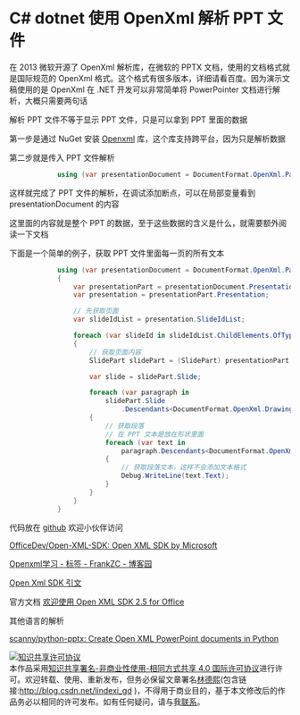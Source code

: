 
# C# dotnet 使用 OpenXml 解析 PPT 文件

在 2013 微软开源了 OpenXml 解析库，在微软的 PPTX 文档，使用的文档格式就是国际规范的 OpenXml 格式。这个格式有很多版本，详细请看百度。因为演示文稿使用的是 OpenXml 在 .NET 开发可以非常简单将 PowerPointer 文档进行解析，大概只需要两句话

<!--more-->


<!-- csdn -->

解析 PPT 文件不等于显示 PPT 文件，只是可以拿到 PPT 里面的数据

第一步是通过 NuGet 安装 [Openxml](https://www.nuget.org/packages/DocumentFormat.OpenXml) 库，这个库支持跨平台，因为只是解析数据

第二步就是传入 PPT 文件解析

```csharp
            using (var presentationDocument = DocumentFormat.OpenXml.Packaging.PresentationDocument.Open("测试.pptx", false))
```

这样就完成了 PPT 文件的解析，在调试添加断点，可以在局部变量看到 presentationDocument 的内容

这里面的内容就是整个 PPT 的数据，至于这些数据的含义是什么，就需要额外阅读一下文档

下面是一个简单的例子，获取 PPT 文件里面每一页的所有文本

```csharp
            using (var presentationDocument = DocumentFormat.OpenXml.Packaging.PresentationDocument.Open("测试.pptx", false))
            {
                var presentationPart = presentationDocument.PresentationPart;
                var presentation = presentationPart.Presentation;

                // 先获取页面
                var slideIdList = presentation.SlideIdList;

                foreach (var slideId in slideIdList.ChildElements.OfType<SlideId>())
                {
                    // 获取页面内容
                    SlidePart slidePart = (SlidePart) presentationPart.GetPartById(slideId.RelationshipId);

                    var slide = slidePart.Slide;

                    foreach (var paragraph in
                        slidePart.Slide
                            .Descendants<DocumentFormat.OpenXml.Drawing.Paragraph>())
                    {
                        // 获取段落
                        // 在 PPT 文本是放在形状里面
                        foreach (var text in
                            paragraph.Descendants<DocumentFormat.OpenXml.Drawing.Text>())
                        {
                            // 获取段落文本，这样不会添加文本格式
                            Debug.WriteLine(text.Text);
                        }
                    }
                }
            }
```

代码放在 [github](https://github.com/lindexi/lindexi_gd/tree/3bb1678686dbd12c4b2d911d3d3bd42ec30d8987/WhocohefurWallqemwaychurgu) 欢迎小伙伴访问

[OfficeDev/Open-XML-SDK: Open XML SDK by Microsoft](https://github.com/OfficeDev/Open-XML-SDK )

[Openxml学习 - 标签 - FrankZC - 博客园](https://www.cnblogs.com/FourLeafCloverZc/tag/Openxml%E5%AD%A6%E4%B9%A0/ )

[Open Xml SDK 引文](https://www.cnblogs.com/pengzhen/p/3811834.html )

官方文档 [欢迎使用 Open XML SDK 2.5 for Office](https://docs.microsoft.com/zh-cn/office/open-xml/open-xml-sdk )

其他语言的解析

[scanny/python-pptx: Create Open XML PowerPoint documents in Python](https://github.com/scanny/python-pptx )





<a rel="license" href="http://creativecommons.org/licenses/by-nc-sa/4.0/"><img alt="知识共享许可协议" style="border-width:0" src="https://licensebuttons.net/l/by-nc-sa/4.0/88x31.png" /></a><br />本作品采用<a rel="license" href="http://creativecommons.org/licenses/by-nc-sa/4.0/">知识共享署名-非商业性使用-相同方式共享 4.0 国际许可协议</a>进行许可。欢迎转载、使用、重新发布，但务必保留文章署名[林德熙](http://blog.csdn.net/lindexi_gd)(包含链接:http://blog.csdn.net/lindexi_gd )，不得用于商业目的，基于本文修改后的作品务必以相同的许可发布。如有任何疑问，请与我[联系](mailto:lindexi_gd@163.com)。